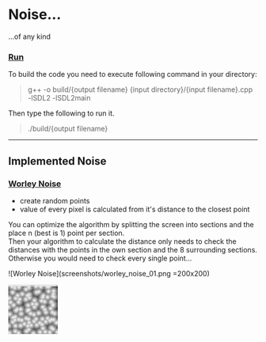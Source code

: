 # Noise...

...of any kind

### <u>Run</u>

To build the code you need to execute following command in your directory:

> g++ -o build/{output filename} {input directory}/{input filename}.cpp -lSDL2 -lSDL2main

Then type the following to run it.

> ./build/{output filename}

---
## Implemented Noise

### <u>Worley Noise</u>

- create random points
- value of every pixel is calculated from it's distance to the closest point

You can optimize the algorithm by splitting the screen into sections and the place n (best is 1) point per section. \
Then your algorithm to calculate the distance only needs to check the distances with the points in the own section and the 8 surrounding sections. \
Otherwise you would need to check every single point...

![Worley Noise](screenshots/worley_noise_01.png =200x200)

<img src="https://github.com/pi-tronic/Noise/blob/1-worley-noise/screenshots/worley_noise_01.png" width="100" height="100">